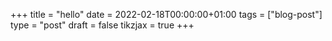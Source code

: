 +++
title = "hello"
date = 2022-02-18T00:00:00+01:00
tags = ["blog-post"]
type = "post"
draft = false
tikzjax = true
+++
